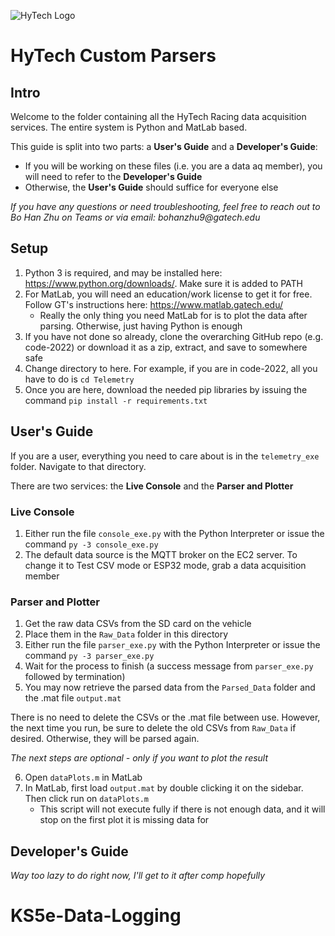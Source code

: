 ![HyTech Logo](https://hytechracing.gatech.edu/images/hytech_logo_small.png)
# HyTech Custom Parsers
## Intro
Welcome to the folder containing all the HyTech Racing data acquisition services. The entire system is Python and MatLab based.

This guide is split into two parts: a **User's Guide** and a **Developer's Guide**:
- If you will be working on these files (i.e. you are a data aq member), you will need to refer to the **Developer's Guide**
- Otherwise, the **User's Guide** should suffice for everyone else

_If you have any questions or need troubleshooting, feel free to reach out to Bo Han Zhu on Teams or via email: bohanzhu9@gatech.edu_

## Setup
1. Python 3 is required, and may be installed here: https://www.python.org/downloads/. Make sure it is added to PATH
2. For MatLab, you will need an education/work license to get it for free. Follow GT's instructions here: https://www.matlab.gatech.edu/
    - Really the only thing you need MatLab for is to plot the data after parsing. Otherwise, just having Python is enough
3. If you have not done so already, clone the overarching GitHub repo (e.g. code-2022) or download it as a zip, extract, and save to somewhere safe
4. Change directory to here. For example, if you are in code-2022, all you have to do is `cd Telemetry`
5. Once you are here, download the needed pip libraries by issuing the command `pip install -r requirements.txt`

## User's Guide
If you are a user, everything you need to care about is in the `telemetry_exe` folder. Navigate to that directory.

There are two services: the **Live Console** and the **Parser and Plotter**

### Live Console
1. Either run the file `console_exe.py` with the Python Interpreter or issue the command `py -3 console_exe.py`
2. The default data source is the MQTT broker on the EC2 server. To change it to Test CSV mode or ESP32 mode, grab a data acquisition member

### Parser and Plotter
1. Get the raw data CSVs from the SD card on the vehicle
2. Place them in the `Raw_Data` folder in this directory
3. Either run the file `parser_exe.py` with the Python Interpreter or issue the command `py -3 parser_exe.py`
4. Wait for the process to finish (a success message from `parser_exe.py` followed by termination)
5. You may now retrieve the parsed data from the `Parsed_Data` folder and the .mat file `output.mat`

There is no need to delete the CSVs or the .mat file between use. However, the next time you run, be sure to delete the old CSVs from `Raw_Data` if desired. Otherwise, they will be parsed again.

_The next steps are optional - only if you want to plot the result_

6. Open `dataPlots.m` in MatLab
7. In MatLab, first load `output.mat` by double clicking it on the sidebar. Then click run on `dataPlots.m`
    - This script will not execute fully if there is not enough data, and it will stop on the first plot it is missing data for

## Developer's Guide
_Way too lazy to do right now, I'll get to it after comp hopefully_
# KS5e-Data-Logging
